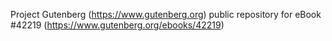 Project Gutenberg (https://www.gutenberg.org) public repository for eBook #42219 (https://www.gutenberg.org/ebooks/42219)
